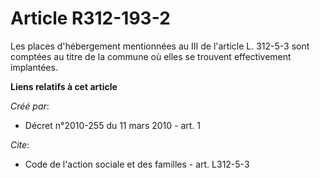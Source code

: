 # Article R312-193-2

Les places d'hébergement mentionnées au III de l'article L. 312-5-3 sont comptées au titre de la commune où elles se trouvent
effectivement implantées.

**Liens relatifs à cet article**

_Créé par_:

  - Décret n°2010-255 du 11 mars 2010 - art. 1

_Cite_:

  - Code de l'action sociale et des familles - art. L312-5-3
